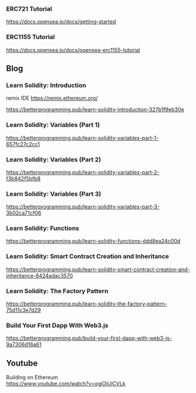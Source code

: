 ### ERC721 Tutorial  
https://docs.opensea.io/docs/getting-started  

### ERC1155 Tutorial  
https://docs.opensea.io/docs/opensea-erc1155-tutorial  

## Blog
### Learn Solidity: Introduction
remix IDE
https://remix.ethereum.org/

https://betterprogramming.pub/learn-solidity-introduction-327b1f9eb30e

### Learn Solidity: Variables (Part 1)
https://betterprogramming.pub/learn-solidity-variables-part-1-657fc27c2cc1

### Learn Solidity: Variables (Part 2)
https://betterprogramming.pub/learn-solidity-variables-part-2-f3b842f5bfb8

### Learn Solidity: Variables (Part 3)
https://betterprogramming.pub/learn-solidity-variables-part-3-3b02ca71cf06

### Learn Solidity: Functions
https://betterprogramming.pub/learn-solidity-functions-ddd8ea24c00d

### Learn Solidity: Smart Contract Creation and Inheritance
https://betterprogramming.pub/learn-solidity-smart-contract-creation-and-inheritance-8424adac3570

### Learn Solidity: The Factory Pattern
https://betterprogramming.pub/learn-solidity-the-factory-pattern-75d11c3e7d29

### Build Your First Dapp With Web3.js
https://betterprogramming.pub/build-your-first-dapp-with-web3-js-9a7306d16a61

## Youtube
Building on Ethereum    
https://www.youtube.com/watch?v=ogjOjUjCVLk   
